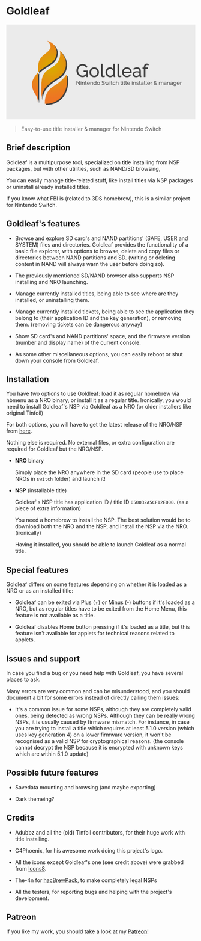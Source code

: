# Goldleaf

![Logo](Logo.png)

> Easy-to-use title installer & manager for Nintendo Switch

## Brief description

Goldleaf is a multipurpose tool, specialized on title installing from NSP packages, but with other utilities, such as NAND/SD browsing, 

You can easily manage title-related stuff, like install titles via NSP packages or uninstall already installed titles.

If you know what FBI is (related to 3DS homebrew), this is a similar project for Nintendo Switch.

## Goldleaf's features

- Browse and explore SD card's and NAND partitions' (SAFE, USER and SYSTEM) files and directories. Goldleaf provides the functionality of a basic file explorer, with options to browse, delete and copy files or directories between NAND partitions and SD. (writing or deleting content in NAND will always warn the user before doing so).

- The previously mentioned SD/NAND browser also supports NSP installing and NRO launching.

- Manage currently installed titles, being able to see where are they installed, or uninstalling them.

- Manage currently installed tickets, being able to see the application they belong to (their application ID and the key generation), or removing them. (removing tickets can be dangerous anyway)

- Show SD card's and NAND partitions' space, and the firmware version (number and display name) of the current console.

- As some other miscellaneous options, you can easily reboot or shut down your console from Goldleaf.

## Installation

You have two options to use Goldleaf: load it as regular homebrew via hbmenu as a NRO binary, or install it as a regular title. Ironically, you would need to install Goldleaf's NSP via Goldleaf as a NRO (or older installers like original Tinfoil)

For both options, you will have to get the latest release of the NRO/NSP from [here](https://github.com/XorTroll/Goldleaf/releases).

Nothing else is required. No external files, or extra configuration are required for Goldleaf but the NRO/NSP.

- **NRO** binary

  Simply place the NRO anywhere in the SD card (people use to place NROs in `switch` folder) and launch it!

- **NSP** (installable title)

  Goldleaf's NSP title has application ID / title ID `050032A5CF12E000`. (as a piece of extra information)

  You need a homebrew to install the NSP. The best solution would be to download both the NRO and the NSP, and install the NSP via the NRO. (ironically)

  Having it installed, you should be able to launch Goldleaf as a normal title.

## Special features

Goldleaf differs on some features depending on whether it is loaded as a NRO or as an installed title:

- Goldleaf can be exited via Plus (+) or Minus (-) buttons if it's loaded as a NRO, but as regular titles have to be exited from the Home Menu, this feature is not available as a title.

- Goldleaf disables Home button pressing if it's loaded as a title, but this feature isn't available for applets for technical reasons related to applets.

## Issues and support

In case you find a bug or you need help with Goldleaf, you have several places to ask.

Many errors are very common and can be misunderstood, and you should document a bit for some errors instead of directly calling them issues:

- It's a common issue for some NSPs, although they are completely valid ones, being detected as wrong NSPs. Although they can be really wrong NSPs, it is usually caused by firmware mismatch. For instance, in case you are trying to install a title which requires at least 5.1.0 version (which uses key generation 4) on a lower firmware version, it won't be recognised as a valid NSP for cryptographical reasons. (the console cannot decrypt the NSP because it is encrypted with unknown keys which are within 5.1.0 update)

## Possible future features

- Savedata mounting and browsing (and maybe exporting)

- Dark themeing?

## Credits

- Adubbz and all the (old) Tinfoil contributors, for their huge work with title installing.

- C4Phoenix, for his awesome work doing this project's logo.

- All the icons except Goldleaf's one (see credit above) were grabbed from [Icons8](https://icons8.com).

- The-4n for [hacBrewPack](https://github.com/The-4n/hacBrewPack), to make completely legal NSPs

- All the testers, for reporting bugs and helping with the project's development.

## Patreon

If you like my work, you should take a look at my [Patreon](https://patreon.com/xortroll)!